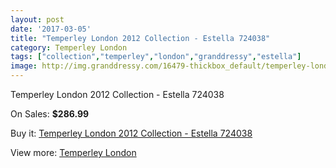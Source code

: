 ```yaml
---
layout: post
date: '2017-03-05'
title: "Temperley London 2012 Collection - Estella 724038"
category: Temperley London
tags: ["collection","temperley","london","granddressy","estella"]
image: http://img.granddressy.com/16479-thickbox_default/temperley-london-2012-collection-estella-724038.jpg
---
```

Temperley London 2012 Collection - Estella 724038

On Sales: **$286.99**
<a href="https://www.granddressy.com/en/temperley-london/15488-temperley-london-2012-collection-estella-724038.html"><amp-img layout="responsive" width="600" height="600" src="//img.granddressy.com/16479-thickbox_default/temperley-london-2012-collection-estella-724038.jpg" alt="Temperley London 2012 Collection - Estella 724038 0" /></a>

Buy it: [Temperley London 2012 Collection - Estella 724038](https://www.granddressy.com/en/temperley-london/15488-temperley-london-2012-collection-estella-724038.html "Temperley London 2012 Collection - Estella 724038")

View more: [Temperley London](https://www.granddressy.com/en/43-temperley-london "Temperley London")